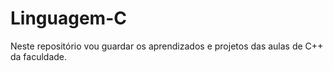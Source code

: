 # Linguagem-C
Neste repositório vou guardar os aprendizados e projetos das aulas de C++ da faculdade.
